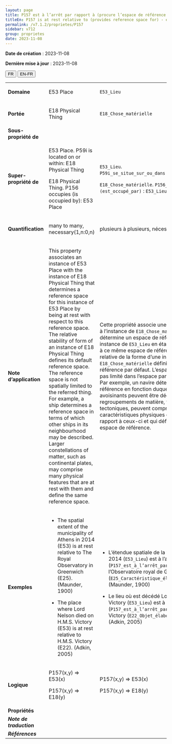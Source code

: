 ```yaml
---
layout: page
title: P157 est à l’arrêt par rapport à (procure l’espace de référence pour)
titleEn: P157 is at rest relative to (provides reference space for) - est à l’arrêt par rapport à (procure l’espace de référence pour)
permalink: /v7.1.2/proprietes/P157
sidebar: v712
group: proprietes
date: 2023-11-08
---
```


**Date de création** : 2023-11-08

**Dernière mise à jour** : 2023-11-08

<div class="lang-buttons">
 <button id="fr" class="activate">FR</button>
 <button id="en-fr">EN-FR</button>
</div>

<table>
<tbody>
<tr>
<td><strong>Domaine</strong></td>
<td class="en">
<p>E53 Place</p>
</td>
<td>
<p><code class="language-plaintext highlighter-rouge">E53_Lieu</code></p>
</td>
</tr>
<tr>
<td><strong>Portée</strong></td>
<td class="en">
<p>E18 Physical Thing</p>
</td>
<td>
<p><code class="language-plaintext highlighter-rouge">E18_Chose_matérielle</code></p>
</td>
</tr>
<tr>
<td><strong>Sous-propriété de</strong></td>
<td class="en">
</td>
<td>
</td>
</tr>
<tr>
<td><strong>Super-propriété de</strong></td>
<td class="en">
<p>E53 Place. P59i is located on or within: E18 Physical Thing</p>
<p>E18 Physical Thing. P156 occupies (is occupied by): E53 Place</p>
</td>
<td>
<p><code class="language-plaintext highlighter-rouge">E53_Lieu</code>. <code class="language-plaintext highlighter-rouge">P59i_se_situe_sur_ou_dans</code> : <code class="language-plaintext highlighter-rouge">E18_Chose_matérielle</code></p>
<p><code class="language-plaintext highlighter-rouge">E18_Chose_matérielle</code>. <code class="language-plaintext highlighter-rouge">P156_occupe (est_occupé_par)</code> : <code class="language-plaintext highlighter-rouge">E53_Lieu</code></p>
</td>
</tr>
<tr>
<td><strong>Quantification</strong></td>
<td class="en">
<p>many to many, necessary(1,n:0,n)</p>
</td>
<td>
<p>plusieurs à plusieurs, nécessaire (1,n:0,n)</p>
</td>
</tr>
<tr>
<td><strong>Note d’application</strong></td>
<td class="en">
<p>This property associates an instance of E53 Place with the instance of E18 Physical Thing that determines a reference space for this instance of E53 Place by being at rest with respect to this reference space. The relative stability of form of an instance of E18 Physical Thing defines its default reference space. The reference space is not spatially limited to the referred thing. For example, a ship determines a reference space in terms of which other ships in its neighbourhood may be described. Larger constellations of matter, such as continental plates, may comprise many physical features that are at rest with them and define the same reference space.</p>
</td>
<td>
<p>Cette propriété associe une instance de <code class="language-plaintext highlighter-rouge">E53_Lieu</code> à l’instance de <code class="language-plaintext highlighter-rouge">E18_Chose_matérielle</code> qui détermine un espace de référence pour cette instance de <code class="language-plaintext highlighter-rouge">E53_Lieu</code> en étant en arrêt par rapport à ce même espace de référence. La stabilité relative de la forme d’une instance de <code class="language-plaintext highlighter-rouge">E18_Chose_matérielle</code> définit son espace de référence par défaut. L’espace de référence n’est pas limité dans l’espace par la chose référencée. Par exemple, un navire détermine un espace de référence en fonction duquel des navires avoisinants peuvent être décrits. De grands regroupements de matière, tels que les plaques tectoniques, peuvent comprendre plusieurs caractéristiques physiques qui sont à l’arrêt par rapport à ceux-ci et qui définissent le même espace de référence.</p>
</td>
</tr>
<tr>
<td><strong>Exemples</strong></td>
<td class="en">
<ul>
<li><p>The spatial extent of the municipality of Athens in 2014 (E53) is at rest relative to The Royal Observatory in Greenwich (E25). (Maunder, 1900)</p>
</li>
<li><p>The place where Lord Nelson died on H.M.S. Victory (E53) is at rest relative to H.M.S. Victory (E22). (Adkin, 2005)</p>
</li>
</ul>
</td>
<td>
<ul>
<li><p>L’étendue spatiale de la ville d’Athènes en 2014 (<code class="language-plaintext highlighter-rouge">E53_Lieu</code>) est à l’arrêt par rapport à (<code class="language-plaintext highlighter-rouge">P157_est_à_l’arrêt_par_rapport_à</code>) l’Observatoire royal de Greenwich (<code class="language-plaintext highlighter-rouge">E25_Caractéristique_élaborée_par_l’humain</code>) (Maunder, 1900)</p>
</li>
<li><p>Le lieu où est décédé Lord Nelson sur le HMS Victory (<code class="language-plaintext highlighter-rouge">E53_Lieu</code>) est à l’arrêt par rapport au (<code class="language-plaintext highlighter-rouge">P157_est_à_l’arrêt_par_rapport_à</code>) HMS Victory (<code class="language-plaintext highlighter-rouge">E22_Objet_élaboré_par_l’humain</code>) (Adkin, 2005)</p>
</li>
</ul>
</td>
</tr>
<tr>
<td><strong>Logique</strong></td>
<td class="en">
<p>P157(x,y) ⇒ E53(x)</p>
<p>P157(x,y) ⇒ E18(y)</p>
</td>
<td>
<p>P157(x,y) ⇒ E53(x)</p>
<p>P157(x,y) ⇒ E18(y)</p>
</td>
</tr>
<tr>
<td><strong>Propriétés</strong></td>
<td class="en">
</td>
<td>
</td>
</tr>
<tr>
<td><strong><em>Note de traduction</em></strong></td>
<td colspan="2">
</td>
</tr>
<tr>
<td><strong><em>Références</em></strong></td>
<td colspan="2">
<p><em></em></p>
</td>
</tr>
</tbody>
</table>
